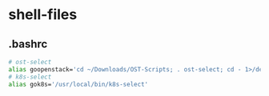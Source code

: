 # shell-files

.bashrc
---------
```bash
# ost-select
alias goopenstack='cd ~/Downloads/OST-Scripts; . ost-select; cd - 1>/dev/null'
# k8s-select
alias gok8s='/usr/local/bin/k8s-select'
```
